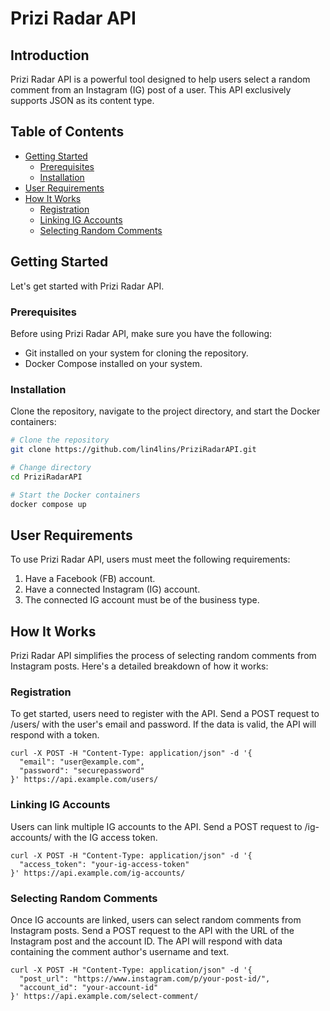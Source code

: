 # Prizi Radar API

## Introduction

Prizi Radar API is a powerful tool designed to help users select a random comment from an Instagram (IG) post of a user. This API exclusively supports JSON as its content type.

## Table of Contents

- [Getting Started](#getting-started)
  - [Prerequisites](#prerequisites)
  - [Installation](#installation)
- [User Requirements](#user-requirements)
- [How It Works](#how-it-works)
  - [Registration](#registration)
  - [Linking IG Accounts](#linking-ig-accounts)
  - [Selecting Random Comments](#selecting-random-comments)

## Getting Started

Let's get started with Prizi Radar API.

### Prerequisites

Before using Prizi Radar API, make sure you have the following:

- Git installed on your system for cloning the repository.
- Docker Compose installed on your system.

### Installation

Clone the repository, navigate to the project directory, and start the Docker containers:

```bash
# Clone the repository
git clone https://github.com/lin4lins/PriziRadarAPI.git

# Change directory
cd PriziRadarAPI

# Start the Docker containers
docker compose up

```
## User Requirements
To use Prizi Radar API, users must meet the following requirements:

1. Have a Facebook (FB) account.
2. Have a connected Instagram (IG) account.
3. The connected IG account must be of the business type.

## How It Works
Prizi Radar API simplifies the process of selecting random comments from Instagram posts. Here's a detailed breakdown of how it works:

### Registration
To get started, users need to register with the API. Send a POST request to /users/ with the user's email and password. If the data is valid, the API will respond with a token.

```shell
curl -X POST -H "Content-Type: application/json" -d '{
  "email": "user@example.com",
  "password": "securepassword"
}' https://api.example.com/users/
```

### Linking IG Accounts
Users can link multiple IG accounts to the API. Send a POST request to /ig-accounts/ with the IG access token.

```shell
curl -X POST -H "Content-Type: application/json" -d '{
  "access_token": "your-ig-access-token"
}' https://api.example.com/ig-accounts/
```

### Selecting Random Comments
Once IG accounts are linked, users can select random comments from Instagram posts. Send a POST request to the API with the URL of the Instagram post and the account ID. The API will respond with data containing the comment author's username and text.

```shell
curl -X POST -H "Content-Type: application/json" -d '{
  "post_url": "https://www.instagram.com/p/your-post-id/",
  "account_id": "your-account-id"
}' https://api.example.com/select-comment/
```
